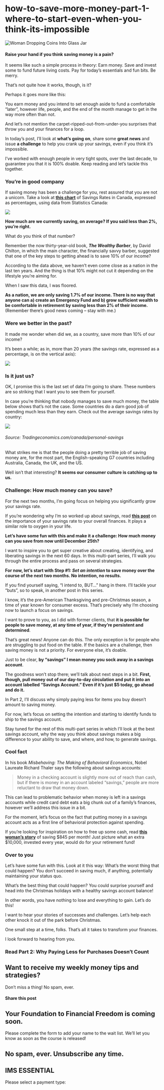 # how-to-save-more-money-part-1-where-to-start-even-when-you-think-its-impossible
![Woman Dropping Coins Into Glass Jar](https://yourfinanciallaunchpad.com/wp-content/uploads/elementor/thumbs/iStock-507418822-qdc6cnxt0dgvd1q50bo5tdi1fz68bk0t8wtuk2dwnc.jpg "Woman Dropping Coins Into Glass Jar")

#### Raise your hand if you think saving money is a pain?

It seems like such a simple process in theory: Earn money. Save and invest some to fund future living costs. Pay for today’s essentials and fun bits. Be merry.

That’s not quite how it works, though, is it?

Perhaps it goes more like this:

You earn money and you intend to set enough aside to fund a comfortable “later”, however life, people, and the end of the month manage to get in the way more often than not.

And let’s not mention the carpet-ripped-out-from-under-you surprises that throw you and your finances for a loop.

In today’s post, I’ll look at **what’s going on**, share some **great news** and issue **a challenge** to help you crank up your savings, even if you think it’s impossible.

I’ve worked with enough people in very tight spots, over the last decade, to guarantee you that it is 100% doable. Keep reading and let’s tackle this together.

### You’re in good company

If saving money has been a challenge for you, rest assured that you are not a unicorn. Take a look at **[this chart](https://tradingeconomics.com/canada/personal-savings)** of Savings Rates in Canada, expressed as percentages, using data from Statistics Canada:

![](https://gallery.mailchimp.com/7297d1ef735ed4d71577b28eb/images/8a0b5f1c-b997-43d9-bbc2-31fc96490949.png)

**How much are we currently saving, on average? If you said less than 2%, you’re right.**

What do you think of that number?

Remember the now thirty-year-old book, ***The Wealthy Barber***, by David Chilton, in which the main character, the financially savvy barber, suggested that one of the key steps to getting ahead is to save 10% of our income?

According to the data above, we haven’t even come close as a nation in the last ten years. And the thing is that 10% might not cut it depending on the lifestyle you’re aiming for.

When I saw this data, I was floored.

**As a nation, we are only saving 1.7% of our income. There is no way that anyone can a) create an Emergency Fund and b) grow sufficient wealth to be comfortable in retirement by saving less than 2% of their income.** (Remember there’s good news coming – stay with me.)

### Were we better in the past?

It made me wonder when did we, as a country, save more than 10% of our income?

It’s been a while; as in, more than 20 years (the savings rate, expressed as a percentage, is on the vertical axis):

![](https://gallery.mailchimp.com/7297d1ef735ed4d71577b28eb/images/25d67d10-f83c-4a5c-bb6e-5326a6a53128.png)

### Is it just us?

OK, I promise this is the last set of data I’m going to share. These numbers are so striking that I want you to see them for yourself.

In case you’re thinking that nobody manages to save much money, the table below shows that’s not the case. Some countries do a darn good job of spending much less than they earn. Check out the average savings rates by country:

![](https://gallery.mailchimp.com/7297d1ef735ed4d71577b28eb/images/39706abe-5bae-49a3-91ba-d453bbaef2d4.png)

###### Source: Tradingeconomics.com/canada/personal-savings

What strikes me is that the people doing a pretty terrible job of saving money are, for the most part, the English-speaking G7 countries including Australia, Canada, the UK, and the US.

Well isn’t that interesting? **It seems our consumer culture is catching up to us.**

### Challenge: How much money can you save?

For the next two months, I’m going focus on helping you significantly grow your savings rate.

If you’re wondering why I’m so worked up about savings, read **[this post](https://yflmainprod.wpengine.com/2019/10/money-tip-october-17-2019/)** on the importance of your savings rate to your overall finances. It plays a similar role to oxygen in your life.

**Let’s have some fun with this and make it a challenge: How much money can you save from now until December 25th?**

I want to inspire you to get super creative about creating, identifying, and liberating savings in the next 60 days. In this multi-part series, I’ll walk you through the entire process and pass on several strategies.

**For now, let’s start with Step #1: *Set an intention* to save money over the course of the next two months. No intention, no results.**

If you find yourself saying, “I intend to, BUT…” hang in there. I’ll tackle your “buts”, so to speak, in another post in this series.

I know, it’s the pre-American Thanksgiving and pre-Christmas season, a time of year known for consumer excess. That’s precisely why I’m choosing now to launch a focus on savings.

I want to prove to you, as I did with former clients, that **it is possible for people to save money, at any time of year, if they’re persistent and determined**.

That’s great news! Anyone can do this. The only exception is for people who are struggling to put food on the table. If the basics are a challenge, then saving money is not a priority. For everyone else, it’s doable.

Just to be clear, **by “savings” I mean money you sock away in a savings account**.

The goodness won’t stop there; we’ll talk about next steps in a bit. **First, though, pull money out of our day-to-day circulation and put it into an account labelled “Savings Account.” Even if it’s just $5 today, go ahead and do it.**

In Part 2, I’ll discuss why simply paying less for items you buy doesn’t amount to saving money.

For now, let’s focus on setting the intention and starting to identify funds to ship to the savings account.

Stay tuned for the rest of this multi-part series in which I’ll look at the best savings account, why the way you think about savings makes a big difference to your ability to save, and where, and how, to generate savings.

### Cool fact

In his book *Misbehaving: The Making of Behavioral Economics*, Nobel Laureate Richard Thaler says the following about savings accounts:

> Money in a checking account is slightly more out of reach than cash, but if there is money in an account labeled “savings,” people are more reluctant to draw that money down.

This can lead to problematic behavior when money is left in a savings accounts while credit card debt eats a big chunk out of a family’s finances, however we’ll address this issue in a bit.

For the moment, let’s focus on the fact that putting money in a savings account acts as a first line of behavioral protection against spending.

If you’re looking for inspiration on how to free up some cash, read **[this woman’s story](https://yflmainprod.wpengine.com/2019/05/get-your-spending-off-autopilot-how-one-woman-is-saving-845-every-month/)** of saving $845 per month! Just picture what an extra $10,000, invested every year, would do for your retirement fund!

### Over to you

Let’s have some fun with this. Look at it this way: What’s the worst thing that could happen? You don’t succeed in saving much, if anything, potentially maintaining your status quo.

What’s the best thing that could happen? You could surprise yourself and head into the Christmas holidays with a healthy savings account balance!

In other words, you have nothing to lose and everything to gain. Let’s do this!

I want to hear your stories of successes and challenges. Let’s help each other knock it out of the park before Christmas.

One small step at a time, folks. That’s all it takes to transform your finances.

I look forward to hearing from you.

### Read Part 2: Why Paying Less for Purchases Doesn’t Count

## Want to receive my weekly money tips and strategies?

Don’t miss a thing! No spam, ever.

#### Share this post

## Your Foundation to Financial Freedom is coming soon.

Please complete the form to add your name to the wait list. We’ll let you know as soon as the course is released!

## No spam, ever. Unsubscribe any time.

## IMS ESSENTIAL

Please select a payment type: